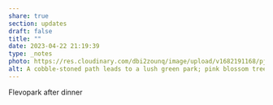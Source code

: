 ```yaml
---
share: true
section: updates
draft: false
title: ""
date: 2023-04-22 21:19:39
type: _notes
photo: https://res.cloudinary.com/dbi2zounq/image/upload/v1682191168/pjpsjfdhzwb11zi4219g.jpg
alt: A cobble-stoned path leads to a lush green park; pink blossom trees hang overhead.
---
```



Flevopark after dinner
